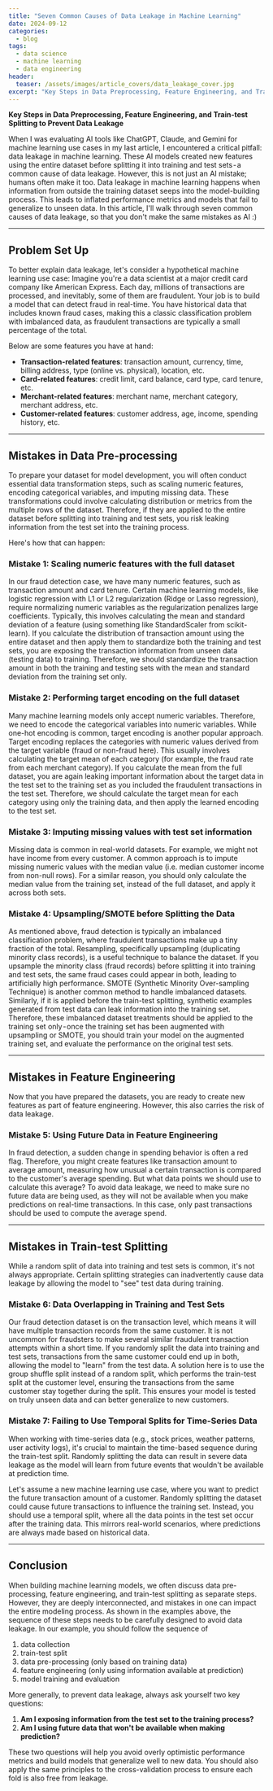 ```yaml
---
title: "Seven Common Causes of Data Leakage in Machine Learning"
date: 2024-09-12
categories:
  - blog
tags:
  - data science
  - machine learning
  - data engineering
header:
  teaser: /assets/images/article_covers/data_leakage_cover.jpg
excerpt: "Key Steps in Data Preprocessing, Feature Engineering, and Train-test Splitting to Prevent Data Leakage."
---
```


**Key Steps in Data Preprocessing, Feature Engineering, and Train-test Splitting to Prevent Data Leakage**

When I was evaluating AI tools like ChatGPT, Claude, and Gemini for machine learning use cases in my last article, I encountered a critical pitfall: data leakage in machine learning. These AI models created new features using the entire dataset before splitting it into training and test sets - a common cause of data leakage. However, this is not just an AI mistake; humans often make it too.
Data leakage in machine learning happens when information from outside the training dataset seeps into the model-building process. This leads to inflated performance metrics and models that fail to generalize to unseen data. In this article, I'll walk through seven common causes of data leakage, so that you don't make the same mistakes as AI :) 

---

## Problem Set Up  

To better explain data leakage, let's consider a hypothetical machine learning use case:
Imagine you're a data scientist at a major credit card company like American Express. Each day, millions of transactions are processed, and inevitably, some of them are fraudulent. Your job is to build a model that can detect fraud in real-time. You have historical data that includes known fraud cases, making this a classic classification problem with imbalanced data, as fraudulent transactions are typically a small percentage of the total.  

Below are some features you have at hand:
* **Transaction-related features**: transaction amount, currency, time, billing address, type (online vs. physical), location, etc.
* **Card-related features**: credit limit, card balance, card type, card tenure, etc.
* **Merchant-related features**: merchant name, merchant category, merchant address, etc.
* **Customer-related features**: customer address, age, income, spending history, etc.

---

## Mistakes in Data Pre-processing 

To prepare your dataset for model development, you will often conduct essential data transformation steps, such as scaling numeric features, encoding categorical variables, and imputing missing data. These transformations could involve calculating distribution or metrics from the multiple rows of the dataset. Therefore, if they are applied to the entire dataset before splitting into training and test sets, you risk leaking information from the test set into the training process.  

Here's how that can happen:  

### Mistake 1: Scaling numeric features with the full dataset 

In our fraud detection case, we have many numeric features, such as transaction amount and card tenure. Certain machine learning models, like logistic regression with L1 or L2 regularization (Ridge or Lasso regression), require normalizing  numeric variables as the regularization penalizes large coefficients. Typically, this involves calculating the mean and standard deviation of a feature (using something like StandardScaler from scikit-learn). If you calculate the distribution of transaction amount using the entire dataset and then apply them to standardize both the training and test sets, you are exposing the transaction information from unseen data (testing data) to training. Therefore, we should standardize the transaction amount in both the training and testing sets with the mean and standard deviation from the training set only.  

### Mistake 2: Performing target encoding on the full dataset  

Many machine learning models only accept numeric variables. Therefore, we need to encode the categorical variables into numeric variables. While one-hot encoding is common, target encoding is another popular approach. Target encoding replaces the categories with numeric values derived from the target variable (fraud or non-fraud here). This usually involves calculating the target mean of each category (for example, the fraud rate from each merchant category). If you calculate the mean from the full dataset, you are again leaking important information about the target data in the test set to the training set as you included the fraudulent transactions in the test set. Therefore, we should calculate the target mean for each category using only the training data, and then apply the learned encoding to the test set.  

### Mistake 3: Imputing missing values with test set information  

Missing data is common in real-world datasets. For example, we might not have income from every customer. A common approach is to impute missing numeric values with the median value (i.e. median customer income from non-null rows). For a similar reason, you should only calculate the median value from the training set, instead of the full dataset, and apply it across both sets.  

### Mistake 4: Upsampling/SMOTE before Splitting the Data  

As mentioned above, fraud detection is typically an imbalanced classification problem, where fraudulent transactions make up a tiny fraction of the total. Resampling, specifically upsampling (duplicating minority class records), is a useful technique to balance the dataset. If you upsample the minority class (fraud records) before splitting it into training and test sets, the same fraud cases could appear in both, leading to artificially high performance. SMOTE (Synthetic Minority Over-sampling Technique) is another common method to handle imbalanced datasets. Similarly, if it is applied before the train-test splitting, synthetic examples generated from test data can leak information into the training set. Therefore, these imbalanced dataset treatments should be applied to the training set only - once the training set has been augmented with upsampling or SMOTE, you should train your model on the augmented training set, and evaluate the performance on the original test sets.

---

## Mistakes in Feature Engineering  

Now that you have prepared the datasets, you are ready to create new features as part of feature engineering. However, this also carries the risk of data leakage.  

### Mistake 5: Using Future Data in Feature Engineering  

In fraud detection, a sudden change in spending behavior is often a red flag. Therefore, you might create features like transaction amount to average amount, measuring how unusual a certain transaction is compared to the customer's average spending. But what data points we should use to calculate this average? To avoid data leakage, we need to make sure no future data are being used, as they will not be available when you make predictions on real-time transactions. In this case, only past transactions should be used to compute the average spend.

---

## Mistakes in Train-test Splitting  

While a random split of data into training and test sets is common, it's not always appropriate. Certain splitting strategies can inadvertently cause data leakage by allowing the model to "see" test data during training.  

### Mistake 6: Data Overlapping in Training and Test Sets  

Our fraud detection dataset is on the transaction level, which means it will have multiple transaction records from the same customer. It is not uncommon for fraudsters to make several similar fraudulent transaction attempts within a short time. If you randomly split the data into training and test sets, transactions from the same customer could end up in both, allowing the model to "learn" from the test data. A solution here is to use the group shuffle split instead of a random split, which performs the train-test split at the customer level, ensuring the transactions from the same customer stay together during the split. This ensures your model is tested on truly unseen data and can better generalize to new customers.  

### Mistake 7: Failing to Use Temporal Splits for Time-Series Data  

When working with time-series data (e.g., stock prices, weather patterns, user activity logs), it's crucial to maintain the time-based sequence during the train-test split. Randomly splitting the data can result in severe data leakage as the model will learn from future events that wouldn't be available at prediction time.  

Let's assume a new machine learning use case, where you want to predict the future transaction amount of a customer. Randomly splitting the dataset could cause future transactions to influence the training set. Instead, you should use a temporal split, where all the data points in the test set occur after the training data. This mirrors real-world scenarios, where predictions are always made based on historical data.

---

## Conclusion  

When building machine learning models, we often discuss data pre-processing, feature engineering, and train-test splitting as separate steps. However, they are deeply interconnected, and mistakes in one can impact the entire modeling process. As shown in the examples above, the sequence of these steps needs to be carefully designed to avoid data leakage. In our example, you should follow the sequence of 
1. data collection
2. train-test split
3. data pre-processing (only based on training data)
4. feature engineering (only using information available at prediction)
5. model training and evaluation

More generally, to prevent data leakage, always ask yourself two key questions:  
1. **Am I exposing information from the test set to the training process?**
2. **Am I using future data that won't be available when making prediction?** 

These two questions will help you avoid overly optimistic performance metrics and build models that generalize well to new data. You should also apply the same principles to the cross-validation process to ensure each fold is also free from leakage.  
